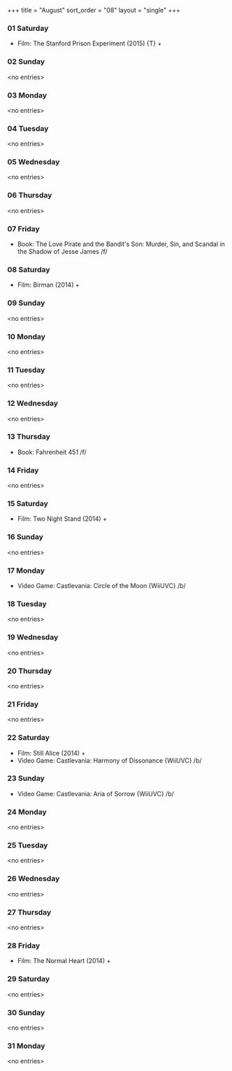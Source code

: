 +++
title = "August"
sort_order = "08"
layout = "single"
+++

### 01 Saturday


* Film: The Stanford Prison Experiment (2015) {T} +


### 02 Sunday


\<no entries\>



### 03 Monday


\<no entries\>



### 04 Tuesday


\<no entries\>



### 05 Wednesday


\<no entries\>



### 06 Thursday


\<no entries\>



### 07 Friday


* Book: The Love Pirate and the Bandit's Son: Murder, Sin, and Scandal in the Shadow of Jesse James /f/


### 08 Saturday


* Film: Birman (2014) +


### 09 Sunday


\<no entries\>



### 10 Monday


\<no entries\>



### 11 Tuesday


\<no entries\>



### 12 Wednesday


\<no entries\>



### 13 Thursday


* Book: Fahrenheit 451 /f/


### 14 Friday


\<no entries\>



### 15 Saturday


* Film: Two Night Stand (2014) +


### 16 Sunday


\<no entries\>



### 17 Monday


* Video Game: Castlevania: Circle of the Moon {WiiUVC} /b/

### 18 Tuesday


\<no entries\>



### 19 Wednesday


\<no entries\>



### 20 Thursday


\<no entries\>



### 21 Friday


\<no entries\>



### 22 Saturday


* Film: Still Alice (2014) +
* Video Game: Castlevania: Harmony of Dissonance {WiiUVC} /b/

### 23 Sunday


* Video Game: Castlevania: Aria of Sorrow {WiiUVC} /b/

### 24 Monday


\<no entries\>



### 25 Tuesday


\<no entries\>



### 26 Wednesday


\<no entries\>



### 27 Thursday


\<no entries\>



### 28 Friday


* Film: The Normal Heart (2014) +


### 29 Saturday


\<no entries\>



### 30 Sunday


\<no entries\>



### 31 Monday


\<no entries\>


